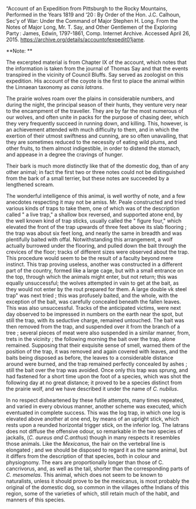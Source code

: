 “Account of an Expedition from Pittsburgh to the Rocky Mountains, Performed in the Years 1819 and ‘20 : By Order of the Hon. J.C. Calhoun, Sec’y of War: Under the Command of Major Stephen H. Long. From the Notes of Major Long, Mr. T. Say, and Other Gentlemen of the Exploring Party : James, Edwin, 1797-1861, Comp. Internet Archive. Accessed April 26, 2015. https://archive.org/details/accountofexpedit01jame.

**Note: **

The excerpted material is from Chapter IX of the account, which notes that the information is taken from the journal of Thomas Say and that the events transpired in the vicinity of Council Bluffs.  Say served as zoologist on this expedition. His account of the coyote is the first to place the animal within the Linnaean taxonomy as *canis latrans*. 


The prairie wolves roam  over the plains in considerable numbers, and  during the night, the principal season of their hunts, they  venture very near to the encampment  of the traveller. They are by far the most numerous  of our  wolves, and often unite in  packs for the  purpose of chasing deer, which  they very frequently  succeed in running down, and killing.  This, however, is  an achievement  attended with much difficulty to them, and in which the exertion  of their utmost swiftness and  cunning, are so often unavailing, that  they are sometimes reduced to the necessity of eating  wild plums, and other fruits, to them  almost indigestible, in  order to distend the  stomach, and  appease in a degree the cravings  of hunger. 

Their  bark is much more distinctly like that  of the  domestic dog, than of any other  animal; in fact the first two or three notes  could not be distinguished from the bark of a small terrier,  but these notes are succeeded by a lengthened  scream. 

The wonderful intelligence  of this animal, is well worthy  of note, and a few  anecdotes respecting it may not  be amiss. Mr.  Peale constructed and tried various kinds  of traps to take them, one  of which was of the description called  " a live trap," a shallow box reversed, and  supported atone  end, by the well known  kind of trap sticks, usually called the " figure four," which elevated the front of the trap upwards  of three feet above its slab flooring ; the trap was  about six feet long, and nearly the same in  breadth and was plentifully baited  with offal. Notwithstanding this  arrangement, a wolf actually burrowed under the flooring, and pulled down the bait through the crevices  of the floor; tracks  of different sizes were  observed about the trap. This procedure would seem to  be the result  of a faculty beyond mere instinct. This trap proving useless,  another was  constructed in a different part  of the country, formed like a large cage,  but with a small  entrance on the top, through which the  animals might enter,  but not return; this was equally unsuccessful; the wolves  attempted in vain to get at the bait, as  they would not enter  by the rout  prepared for them.
A large  double vk steel trap" was  next tried ; this was profusely baited, and the  whole, with the exception  of the bait, was carefully  concealed beneath the fallen leaves. This was also unsuccessful. Tracks of the anticipated victims, were next day observed to  be impressed in numbers on the earth  near the spot,  but still the trap,  with its seductive charge, remained untouched. The bait was then removed from the trap, and suspended  over it from the  branch of a tree ; several pieces  of meat were also suspended in a similar manner, from,
trets in the vicinity ; the following morning the bait over the trap, alone remained. Supposing that their exquisite sense  of smell, warned them  of the position  of the trap, it was removed and again covered  with leaves, and the baits  being disposed as before, the leaves to a considerable distance around were  burned, and the trap remained perfectly  concealed by ashes ; still the bait over the trap was  avoided.  Once  only this trap was  sprung, and had fastened for a short time upon the foot of a species, which was shot the  following day at no great distance; it proved to  be a species distinct from the prairie wolf, and we have  described it under the name  of *C. nubilus*.

In no respect  disheartened by these futile attempts, many times repeated, and varied in  every obvious manner,  another scheme was  executed, which  eventuated in complete success. This was the log trap, in which  one log is elevated above  another at one  end, by means  of an upright stick, which rests upon a reunded horizontal trigger stick, on the inferior log. The latrans does not diffuse the offensive  odour, so remarkable in the two species  of jackalls, (*C.  aureus and C.anthus*) though in many respects it  resembles those animals. Like the *Mexicanus*, the hair on the vertebral line is  elongated ; and we  should be disposed to  regard it as the same animal,  but it differs from the description  of that species, both in colour and physiognomy. The ears are proportionally longer  than those of C. cancrivorus, and, as well as the tail, shorter  than the  corresponding parts of *C.  mesomelas*. This animal, which does not seem to  be known to naturalists, unless it  should prove to  be the  mexicanus, is most probably the original of the domestic  dog, so common in the villages  ofthe Indians of this region, some  of the varieties of which, still retain much  of the habit, and manners  of this species.
